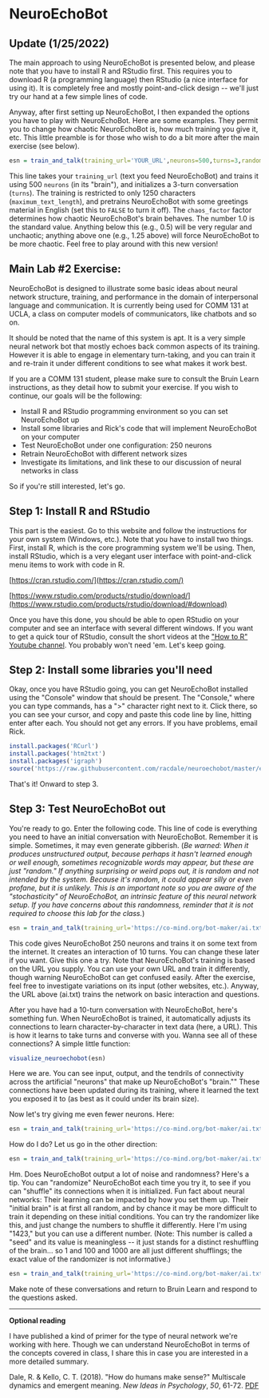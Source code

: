 # NeuroEchoBot

## Update (1/25/2022)

The main approach to using NeuroEchoBot is presented below, and please note that you have to install R and RStudio first. This requires you to download R (a programming language) then RStudio (a nice interface for using it). It is completely free and mostly point-and-click design -- we'll just try our hand at a few simple lines of code.

Anyway, after first setting up NeuroEchoBot, I then expanded the options you have to play with NeuroEchoBot. Here are some examples. They permit you to change how chaotic NeuroEchoBot is, how much training you give it, etc. This little preamble is for those who wish to do a bit more after the main exercise (see below).

```r
esn = train_and_talk(training_url='YOUR_URL',neurons=500,turns=3,randomizer=123,maximum_text_length=1250,chaos_factor=1.25,pretrain=TRUE)
```

This line takes your `training_url` (text you feed NeuroEchoBot) and trains it using 500 `neurons` (in its "brain"), and initializes a 3-turn conversation (`turns`). The training is restricted to only 1250 characters (`maximum_text_length`), and pretrains NeuroEchoBot with some greetings material in English (set this to `FALSE` to turn it off). The `chaos_factor` factor determines how chaotic NeuroEchoBot's brain behaves. The number 1.0 is the standard value. Anything below this (e.g., 0.5) will be very regular and unchaotic; anything above one (e.g., 1.25 above) will force NeuroEchoBot to be more chaotic. Feel free to play around with this new version!

## Main Lab #2 Exercise:

NeuroEchoBot is designed to illustrate some basic ideas about neural network structure, training, and performance in the domain of interpersonal language and communication. It is currently being used for COMM 131 at UCLA, a class on computer models of communicators, like chatbots and so on.

It should be noted that the name of this system is apt. It is a very simple neural network bot that mostly echoes back common aspects of its training. However it is able to engage in elementary turn-taking, and you can train it and re-train it under different conditions to see what makes it work best.

If you are a COMM 131 student, please make sure to consult the Bruin Learn instructions, as they detail how to submit your exercise. If you wish to continue, our goals will be the following:

* Install R and RStudio programming environment so you can set NeuroEchoBot up
* Install some libraries and Rick's code that will implement NeuroEchoBot on your computer
* Test NeuroEchoBot under one configuration: 250 neurons
* Retrain NeuroEchoBot with different network sizes
* Investigate its limitations, and link these to our discussion of neural networks in class

So if you're still interested, let's go.

## Step 1: Install R and RStudio

This part is the easiest. Go to this website and follow the instructions for your own system (Windows, etc.). Note that you have to install two things. First, install R, which is the core programming system we'll be using. Then, install RStudio, which is a very elegant user interface with point-and-click menu items to work with code in R.

[https://cran.rstudio.com/](https://cran.rstudio.com/)

[https://www.rstudio.com/products/rstudio/download/](https://www.rstudio.com/products/rstudio/download/#download)

Once you have this done, you should be able to open RStudio on your computer and see an interface with several different windows. If you want to get a quick tour of RStudio, consult the short videos at the ["How to R" Youtube channel](https://www.youtube.com/channel/UCAeWj0GhZ94wuvOIYu1XVrg). You probably won't need 'em. Let's keep going.

## Step 2: Install some libraries you'll need

Okay, once you have RStudio going, you can get NeuroEchoBot installed using the "Console" window that should be present. The "Console," where you can type commands, has a ">" character right next to it. Click there, so you can see your cursor, and copy and paste this code line by line, hitting enter after each. You should not get any errors. If you have problems, email Rick.

```r
install.packages('RCurl')
install.packages('htm2txt')
install.packages('igraph')
source('https://raw.githubusercontent.com/racdale/neuroechobot/master/esn_functions.R')
```

That's it! Onward to step 3.

## Step 3: Test NeuroEchoBot out

You're ready to go. Enter the following code. This line of code is everything you need to have an initial conversation with NeuroEchoBot. Remember it is simple. Sometimes, it may even generate gibberish. (*Be warned: When it produces unstructured output, because perhaps it hasn't learned enough or well enough, sometimes recognizable words may appear, but these are just "random." If anything surprising or weird pops out, it is random and not intended by the system. Because it's random, it could appear silly or even profane, but it is unlikely. This is an important note so you are aware of the "stochasticity" of NeuroEchoBot, an intrinsic feature of this neural network setup. If you have concerns about this randomness, reminder that it is not required to choose this lab for the class.*) 

```r
esn = train_and_talk(training_url='https://co-mind.org/bot-maker/ai.txt',neurons=250,turns=10)
```

This code gives NeuroEchoBot 250 neurons and trains it on some text from the internet. It creates an interaction of 10 turns. You can change these later if you want. Give this one a try. Note that NeuroEchoBot's training is based on the URL you supply. You can use your own URL and train it differently, though warning NeuroEchoBot can get confused easily. After the exercise, feel free to investigate variations on its input (other websites, etc.). Anyway, the URL above (ai.txt) trains the network on basic interaction and questions.

After you have had a 10-turn conversation with NeuroEchoBot, here's something fun. When NeuroEchoBot is trained, it automatically adjusts its connections to learn character-by-character in text data (here, a URL). This is how it learns to take turns and converse with you. Wanna see all of these connections? A simple little function:

```r
visualize_neuroechobot(esn)
```

Here we are. You can see input, output, and the tendrils of connectivity across the artificial "neurons" that make up NeuroEchoBot's "brain."" These connections have been updated during its training, where it learned the text you exposed it to (as best as it could under its brain size).

Now let's try giving me even fewer neurons. Here:

```r
esn = train_and_talk(training_url='https://co-mind.org/bot-maker/ai.txt',neurons=50,turns=10)
```

How do I do? Let us go in the other direction:

```r
esn = train_and_talk(training_url='https://co-mind.org/bot-maker/ai.txt',neurons=500,turns=10)
```

Hm. Does NeuroEchoBot output a lot of noise and randomness? Here's a tip. You can "randomize" NeuroEchoBot each time you try it, to see if you can "shuffle" its connections when it is initialized. Fun fact about neural networks: Their learning can be impacted by how you set them up. Their "initial brain" is at first all random, and by chance it may be more difficult to train it depending on these initial conditions. You can try the randomizer like this, and just change the numbers to shuffle it differently. Here I'm using "1423," but you can use a different number. (Note: This number is called a "seed" and its value is meaningless -- it just stands for a distinct reshuffling of the brain... so 1 and 100 and 1000 are all just different shufflings; the exact value of the randomizer is not informative.)

```r
esn = train_and_talk(training_url='https://co-mind.org/bot-maker/ai.txt',neurons=500,turns=10,randomizer=1423)
```

Make note of these conversations and return to Bruin Learn and respond to the questions asked.

** **

**Optional reading**

I have published a kind of primer for the type of neural network we're working with here. Though we can understand NeuroEchoBot in terms of the concepts covered in class, I share this in case you are interested in a more detailed summary.

Dale, R. & Kello, C. T. (2018). "How do humans make sense?" Multiscale dynamics and emergent meaning. *New Ideas in Psychology*, *50*, 61-72. [PDF](https://co-mind.org/rdmaterials/php.cv/pdfs/article/dale_kello_newideas.pdf)




